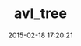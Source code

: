 ---
layout: post
title:  "avl_tree"
repo:   "nahi/avl_tree"
date:   2015-02-18 17:20:21
gemurl: http://github.com/nahi/avl_tree
---